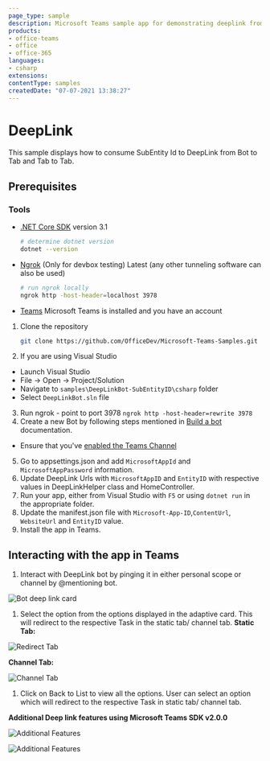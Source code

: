 ```yaml
---
page_type: sample
description: Microsoft Teams sample app for demonstrating deeplink from Bot chat to Tab consuming Subentity ID
products:
- office-teams
- office
- office-365
languages:
- csharp
extensions:
contentType: samples
createdDate: "07-07-2021 13:38:27"
---
```


# DeepLink

This sample displays how to consume SubEntity Id to DeepLink from Bot to Tab and Tab to Tab.

## Prerequisites

### Tools

- [.NET Core SDK](https://dotnet.microsoft.com/download) version 3.1
  ```bash
  # determine dotnet version
  dotnet --version
  ```
  
- [Ngrok](https://ngrok.com/download) (Only for devbox testing) Latest (any other tunneling software can also be used)
  ```bash
  # run ngrok locally
  ngrok http -host-header=localhost 3978
  ```
- [Teams](https://teams.microsoft.com) Microsoft Teams is installed and you have an account

1. Clone the repository
   ```bash
   git clone https://github.com/OfficeDev/Microsoft-Teams-Samples.git
   ```
2. If you are using Visual Studio
- Launch Visual Studio
- File -> Open -> Project/Solution
- Navigate to ```samples\DeepLinkBot-SubEntityID\csharp``` folder
- Select ```DeepLinkBot.sln``` file
3. Run ngrok - point to port 3978
   ```ngrok http -host-header=rewrite 3978```
4. Create a new Bot by following steps mentioned in [Build a bot](https://docs.microsoft.com/en-us/microsoftteams/platform/bots/what-are-bots?view=msteams-client-js-latest#build--a-bot-for-teams-with-the-microsoft-bot-framework) documentation.
- Ensure that you've [enabled the Teams Channel](https://docs.microsoft.com/en-us/azure/bot-service/channel-connect-teams?view=azure-bot-service-4.0)
5. Go to appsettings.json and add ```MicrosoftAppId``` and  ```MicrosoftAppPassword``` information.
6. Update DeepLink Urls with ```MicrosoftAppID``` and  ```EntityID``` with respective values in DeepLinkHelper class and HomeController.
7. Run your app, either from Visual Studio with ```F5``` or using ```dotnet run``` in the appropriate folder.
8. Update the manifest.json file with ```Microsoft-App-ID```,```ContentUrl```, ```WebsiteUrl``` and ```EntityID``` value.
9. Install the app in Teams.

## Interacting with the app in Teams
1. Interact with DeepLink bot by pinging it in either personal scope or channel by @mentioning bot. 

![Bot deep link card](DeeplinkBot/images/BotCard.png)

1. Select the option from the options displayed in the adaptive card. This will redirect to the respective Task in the static tab/ channel tab.
**Static Tab:**

![Redirect Tab](DeeplinkBot/images/RedirectTab.png)

**Channel Tab:**

![Channel Tab](DeeplinkBot/images/ChannelTab.png)

1. Click on Back to List to view all the options. User can select an option which will redirect to the respective Task in static tab/ channel tab.

**Additional Deep link features using Microsoft Teams SDK v2.0.0**

![Additional Features](DeeplinkBot/images/DeepLinkTab.png)

![Additional Features](DeeplinkBot/images/DeepLinkTab2.png)

